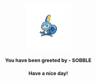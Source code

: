 <p align="center">
            <img src="https://raw.githubusercontent.com/PokeAPI/sprites/master/sprites/pokemon/816.png" width="150" height="150">
          </p>
          <h3 align="center">You have been greeted by - <b>SOBBLE</b></h3>
          <h3 align="center">Have a nice day!</h3>

